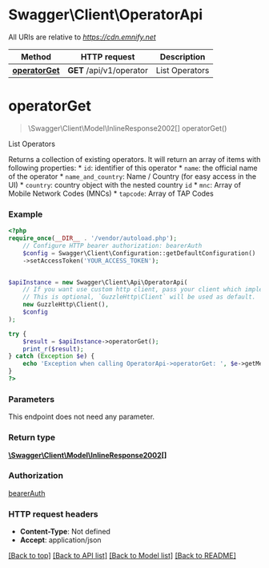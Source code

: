# Swagger\Client\OperatorApi

All URIs are relative to *https://cdn.emnify.net*

Method | HTTP request | Description
------------- | ------------- | -------------
[**operatorGet**](OperatorApi.md#operatorget) | **GET** /api/v1/operator | List Operators

# **operatorGet**
> \Swagger\Client\Model\InlineResponse2002[] operatorGet()

List Operators

Returns a collection of existing operators.  It will return an array of items with following properties:  * `id`: identifier of this operator * `name`: the official name of the operator * `name_and_country`: Name / Country (for easy access in the UI) * `country`: country object with the nested country `id` * `mnc`: Array of Mobile Network Codes (MNCs) * `tapcode`: Array of TAP Codes

### Example
```php
<?php
require_once(__DIR__ . '/vendor/autoload.php');
    // Configure HTTP bearer authorization: bearerAuth
    $config = Swagger\Client\Configuration::getDefaultConfiguration()
    ->setAccessToken('YOUR_ACCESS_TOKEN');


$apiInstance = new Swagger\Client\Api\OperatorApi(
    // If you want use custom http client, pass your client which implements `GuzzleHttp\ClientInterface`.
    // This is optional, `GuzzleHttp\Client` will be used as default.
    new GuzzleHttp\Client(),
    $config
);

try {
    $result = $apiInstance->operatorGet();
    print_r($result);
} catch (Exception $e) {
    echo 'Exception when calling OperatorApi->operatorGet: ', $e->getMessage(), PHP_EOL;
}
?>
```

### Parameters
This endpoint does not need any parameter.

### Return type

[**\Swagger\Client\Model\InlineResponse2002[]**](../Model/InlineResponse2002.md)

### Authorization

[bearerAuth](../../README.md#bearerAuth)

### HTTP request headers

 - **Content-Type**: Not defined
 - **Accept**: application/json

[[Back to top]](#) [[Back to API list]](../../README.md#documentation-for-api-endpoints) [[Back to Model list]](../../README.md#documentation-for-models) [[Back to README]](../../README.md)


